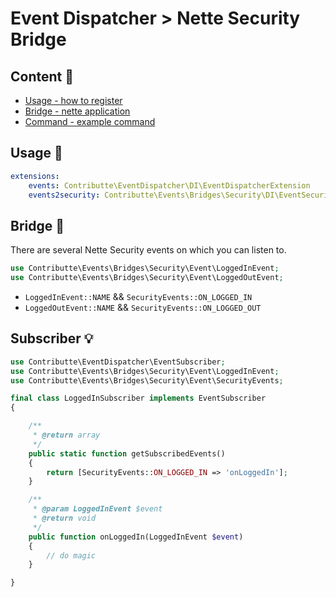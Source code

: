 # Event Dispatcher > Nette Security Bridge

## Content :gift:

- [Usage - how to register](#usage-tada)
- [Bridge - nette application](#bridge-wrench)
- [Command - example command](#subscriber-bulb)

## Usage :tada:

```yaml
extensions:
    events: Contributte\EventDispatcher\DI\EventDispatcherExtension
    events2security: Contributte\Events\Bridges\Security\DI\EventSecurityBridgeExtension
```

## Bridge :wrench:

There are several Nette Security events on which you can listen to.

```php
use Contributte\Events\Bridges\Security\Event\LoggedInEvent;
use Contributte\Events\Bridges\Security\Event\LoggedOutEvent;
```

- `LoggedInEvent::NAME` && `SecurityEvents::ON_LOGGED_IN`
- `LoggedOutEvent::NAME` && `SecurityEvents::ON_LOGGED_OUT`

## Subscriber :bulb:

```php
use Contributte\EventDispatcher\EventSubscriber;
use Contributte\Events\Bridges\Security\Event\LoggedInEvent;
use Contributte\Events\Bridges\Security\Event\SecurityEvents;

final class LoggedInSubscriber implements EventSubscriber
{

	/**
	 * @return array
	 */
	public static function getSubscribedEvents()
	{
		return [SecurityEvents::ON_LOGGED_IN => 'onLoggedIn'];
	}

	/**
	 * @param LoggedInEvent $event
	 * @return void
	 */
	public function onLoggedIn(LoggedInEvent $event)
	{
		// do magic
	}

}
```
